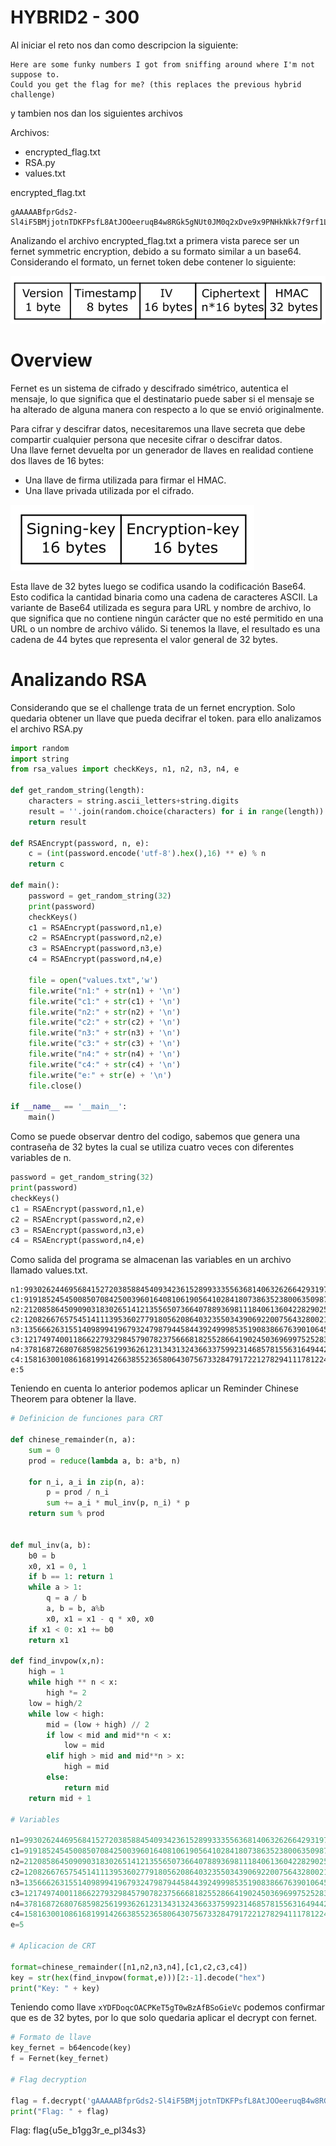 # HYBRID2 - 300  
Al iniciar el reto nos dan como descripcion la siguiente:
```
Here are some funky numbers I got from sniffing around where I'm not suppose to. 
Could you get the flag for me? (this replaces the previous hybrid challenge)
```
y tambien nos dan los siguientes archivos

Archivos:
* encrypted_flag.txt  
* RSA.py  
* values.txt

encrypted_flag.txt
```
gAAAAABfprGds2-Sl4iF5BMjjotnTDKFPsfL8AtJOOeeruqB4w8RGk5gNUt0JM0q2xDve9x9PNHkNkk7f9rf1LekcIBjT1MHIIrvIlnhGqunRRwX59Eo42M=
```

Analizando el archivo encrypted_flag.txt a primera vista parece ser un fernet symmetric encryption, debido a su formato similar a un base64.    
Considerando el formato, un fernet token debe contener lo siguiente: 

![](imagen2.png)

# Overview 

Fernet es un sistema de cifrado y descifrado simétrico, autentica el mensaje, lo que significa que el destinatario puede saber si el mensaje se ha alterado de alguna manera con respecto a lo que se envió originalmente.

Para cifrar y descifrar datos, necesitaremos una llave secreta que debe compartir cualquier persona que necesite cifrar o descifrar datos.   
Una llave fernet devuelta por un generador de llaves en realidad contiene dos llaves de 16 bytes:
* Una llave de firma utilizada para firmar el HMAC.
* Una llave privada utilizada por el cifrado.

![](imagen1.png)

Esta llave de 32 bytes luego se codifica usando la codificación Base64. Esto codifica la cantidad binaria como una cadena de caracteres ASCII. La variante de Base64 utilizada es segura para URL y nombre de archivo, lo que significa que no contiene ningún carácter que no esté permitido en una URL o un nombre de archivo válido. Si tenemos la llave, el resultado es una cadena de 44 bytes que representa el valor general de 32 bytes.

# Analizando RSA

Considerando que se el challenge trata de un fernet encryption. Solo quedaria obtener un llave que pueda decifrar el token. para ello analizamos el archivo RSA.py

```python
import random
import string
from rsa_values import checkKeys, n1, n2, n3, n4, e

def get_random_string(length):
    characters = string.ascii_letters+string.digits
    result = ''.join(random.choice(characters) for i in range(length))
    return result

def RSAEncrypt(password, n, e):
	c = (int(password.encode('utf-8').hex(),16) ** e) % n
	return c

def main():
	password = get_random_string(32)
	print(password)
	checkKeys()
	c1 = RSAEncrypt(password,n1,e)
	c2 = RSAEncrypt(password,n2,e)
	c3 = RSAEncrypt(password,n3,e)
	c4 = RSAEncrypt(password,n4,e)

	file = open("values.txt",'w')
	file.write("n1:" + str(n1) + '\n')
	file.write("c1:" + str(c1) + '\n')
	file.write("n2:" + str(n2) + '\n')
	file.write("c2:" + str(c2) + '\n')
	file.write("n3:" + str(n3) + '\n')
	file.write("c3:" + str(c3) + '\n')
	file.write("n4:" + str(n4) + '\n')
	file.write("c4:" + str(c4) + '\n')
	file.write("e:" + str(e) + '\n')
	file.close()

if __name__ == '__main__':
	main()
```

Como se puede observar dentro del codigo, sabemos que genera una contraseña de 32 bytes la cual se utiliza cuatro veces con diferentes variables de n.
```python
password = get_random_string(32)
print(password)
checkKeys()
c1 = RSAEncrypt(password,n1,e)
c2 = RSAEncrypt(password,n2,e)
c3 = RSAEncrypt(password,n3,e)
c4 = RSAEncrypt(password,n4,e)
```

Como salida del programa se almacenan las variables en un archivo llamado values.txt.

```
n1:993026244695684152720385884540934236152899333556368140632626642931977663455763577814539451675010742634734414120506873127681575400889367126382788249627522167388706763687223391964637583980012499335053836288149762800461352926871
c1:919185245450085070842500396016408106190564102841807386352380063509870500097738484099609889796995083614948316196284397915697587992595215560226954302540303441147142319086774144200044451484633098049523092465251856761343186171446
n2:2120858645090903183026514121355650736640788936981118406136042282902569410681811232597743281933258598295558440757608733371867831987066752871107340815085437033645770613051826725100320202337307710202802730187794048230226233246437
c2:1208266765754514111395360277918056208640323550343906922007564328002144299927657437792873335826000580646064707967588174785153292261822967987055788013175865915201771920259922766547552097804855479381196953971070003030552476914575
n3:13566626315514098994196793247987944584439249998535190838667639010645726083604266690794903208593054256985816076154703189151830750410096794348919817516657177422145305767806102534164484511642213686511016911921215486685198372816147
c3:1217497400118662279329845790782375666818255286641902450369699752528387025736733412718188595857511268363598010406858933873651883505914392791968214369018429930629428806698086713411413268400019005784163187283297818419415844058298
n4:3781687268076859825619936261231343132436633759923146857815563164944282031661985906371461417791140109723961921392569564055561036370381503090194581545155223783851590130524287100727964018153092190082596699871644182610730089104887
c4:1581630010861681991426638552365806430756733284791722127829411178122452158350095552531779719660231210643815340517737141369431301977856820846393801475741850207897534313201631075802421935603144591231461900365190172816004331334424
e:5
```

Teniendo en cuenta lo anterior podemos aplicar un Reminder Chinese Theorem para obtener la llave.

```python
# Definicion de funciones para CRT

def chinese_remainder(n, a):
    sum = 0
    prod = reduce(lambda a, b: a*b, n)
 
    for n_i, a_i in zip(n, a):
        p = prod / n_i
        sum += a_i * mul_inv(p, n_i) * p
    return sum % prod
 
 
def mul_inv(a, b):
    b0 = b
    x0, x1 = 0, 1
    if b == 1: return 1
    while a > 1:
        q = a / b
        a, b = b, a%b
        x0, x1 = x1 - q * x0, x0
    if x1 < 0: x1 += b0
    return x1

def find_invpow(x,n):
    high = 1
    while high ** n < x:
        high *= 2
    low = high/2
    while low < high:
        mid = (low + high) // 2
        if low < mid and mid**n < x:
            low = mid
        elif high > mid and mid**n > x:
            high = mid
        else:
            return mid
    return mid + 1

# Variables 

n1=993026244695684152720385884540934236152899333556368140632626642931977663455763577814539451675010742634734414120506873127681575400889367126382788249627522167388706763687223391964637583980012499335053836288149762800461352926871
c1=919185245450085070842500396016408106190564102841807386352380063509870500097738484099609889796995083614948316196284397915697587992595215560226954302540303441147142319086774144200044451484633098049523092465251856761343186171446
n2=2120858645090903183026514121355650736640788936981118406136042282902569410681811232597743281933258598295558440757608733371867831987066752871107340815085437033645770613051826725100320202337307710202802730187794048230226233246437
c2=1208266765754514111395360277918056208640323550343906922007564328002144299927657437792873335826000580646064707967588174785153292261822967987055788013175865915201771920259922766547552097804855479381196953971070003030552476914575
n3=13566626315514098994196793247987944584439249998535190838667639010645726083604266690794903208593054256985816076154703189151830750410096794348919817516657177422145305767806102534164484511642213686511016911921215486685198372816147
c3=1217497400118662279329845790782375666818255286641902450369699752528387025736733412718188595857511268363598010406858933873651883505914392791968214369018429930629428806698086713411413268400019005784163187283297818419415844058298
n4=3781687268076859825619936261231343132436633759923146857815563164944282031661985906371461417791140109723961921392569564055561036370381503090194581545155223783851590130524287100727964018153092190082596699871644182610730089104887
c4=1581630010861681991426638552365806430756733284791722127829411178122452158350095552531779719660231210643815340517737141369431301977856820846393801475741850207897534313201631075802421935603144591231461900365190172816004331334424
e=5

# Aplicacion de CRT

format=chinese_remainder([n1,n2,n3,n4],[c1,c2,c3,c4]) 
key = str(hex(find_invpow(format,e)))[2:-1].decode("hex")
print("Key: " + key)
```
Teniendo como llave ```xYDFDoqcOACPKeT5gT0wBzAfBSoGieVc``` podemos confirmar que es de 32 bytes, por lo que solo quedaria aplicar el decrypt con fernet.

```python
# Formato de llave 
key_fernet = b64encode(key)
f = Fernet(key_fernet)

# Flag decryption

flag = f.decrypt('gAAAAABfprGds2-Sl4iF5BMjjotnTDKFPsfL8AtJOOeeruqB4w8RGk5gNUt0JM0q2xDve9x9PNHkNkk7f9rf1LekcIBjT1MHIIrvIlnhGqunRRwX59Eo42M=')
print("Flag: " + flag)
```

Flag: flag{u5e_b1gg3r_e_pl34s3}
